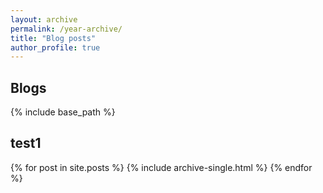 ```yaml
---
layout: archive
permalink: /year-archive/
title: "Blog posts"
author_profile: true
---
```


## Blogs

{% include base_path %}
## test1
{% for post in site.posts %}
  {% include archive-single.html %}
{% endfor %}
